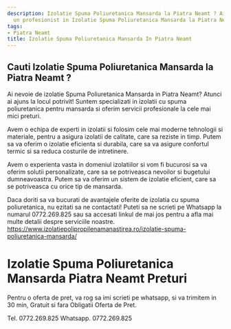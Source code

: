 ```yaml
---
description: Izolatie Spuma Poliuretanica Mansarda la Piatra Neamt ? Ai nevoie de
  un profesionist in Izolatie Spuma Poliuretanica Mansarda la Piatra Neamt. tel. 0772.269.825
tags:
- Piatra Neamt
title: Izolatie Spuma Poliuretanica Mansarda In Piatra Neamt
---
```



## Cauti Izolatie Spuma Poliuretanica Mansarda la Piatra Neamt ?

Ai nevoie de izolatie Spuma Poliuretanica Mansarda in Piatra Neamt? 
Atunci ai ajuns la locul potrivit! Suntem specializati in izolatii cu spuma poliuretanica pentru mansarda si oferim servicii profesionale la cele mai mici preturi. 

Avem o echipa de experti in izolatii si folosim cele mai moderne tehnologii si materiale, pentru a asigura izolatii de calitate, care sa reziste in timp. Putem sa va oferim o izolatie eficienta si durabila, care sa va asigure confortul termic si sa reduca costurile de intretinere.

Avem o experienta vasta in domeniul izolatiilor si vom fi bucurosi sa va oferim solutii personalizate, care sa se potriveasca nevoilor si bugetului dumneavoastra. Putem sa va oferim un sistem de izolatie eficient, care sa se potriveasca cu orice tip de mansarda.

Daca doriti sa va bucurati de avantajele oferite de izolatia cu spuma poliuretanica, nu ezitati sa ne contactati! Puteti sa ne scrieti pe Whatsapp la numarul 0772.269.825 sau sa accesati linkul de mai jos pentru a afla mai multe detalii despre serviciile noastre. 
https://www.izolatiepolipropilenamanastirea.ro/izolatie-spuma-poliuretanica-mansarda/

# Izolatie Spuma Poliuretanica Mansarda Piatra Neamt Preturi
Pentru o oferta de pret, va rog sa imi scrieti pe whatsapp, si va trimitem in 30 min, Gratuit si fara Obligatii Oferta de Pret.

Tel. 0772.269.825
Whatsapp. 0772.269.825